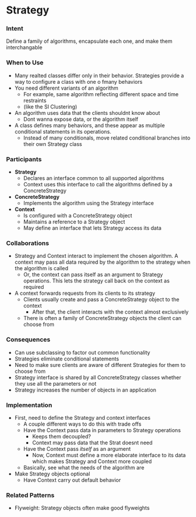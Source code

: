 # Strategy

### Intent

Define a family of algorithms, encapsulate each one, and make them interchangable

### When to Use

* Many realted classes differ only in their behavior. Strategies provide a way to configure a class with one o fmany behaviors
* You need different variants of an algorithm
  * For example, same algorithm reflecting different space and time restraints
  * (like the SI Clustering)
* An algorithm uses data that the clients shouldnt know about
  * Dont wanna expose data, or the algorithm itself
* A class defines many behaviors, and these appear as multiple conditional statements in its operations.
  * Instead of many conditionals, move related conditional branches into their own Strategy class

### Participants

* **Strategy**
  * Declares an interface common to all supported algorithms
  * Context uses this interface to call the algorithms defined by a ConcreteStrategy
* **ConcreteStrategy**
  * Implements the algorithm using the Strategy interface
* **Context**
  * Is configured with a ConcreteStrategy object
  * Maintains a reference to a Strategy object
  * May define an interface that lets Strategy access its data

### Collaborations

* Strategy and Context interact to implement the chosen algorithm. A context may pass all data required by the algorithm to the strategy when the algorithm is called
  * Or, the context can pass itself as an argument to Strategy operations. This lets the strategy call back on the context as required
* A context forwards requests from its clients to its strategy
  * Clients usually create and pass a ConcreteStrategy object to the context
    * After that, the client interacts with the context almost exclusively
  * There is often a family of ConcreteStrategy objects the client can choose from

### Consequences

* Can use subclassing to factor out common functionality
* Strategies eliminate conditional statements
* Need to make sure clients are aware of different Strategies for them to choose from
* Strategy interface is shared by all ConcreteStrategy classes whether they use all the parameters or not
* Strategy increases the number of objects in an application

### Implementation

* First, need to define the Strategy and context interfaces
  * A couple different ways to do this with trade offs
  * Have the Context pass data in parameters to Strategy operations
    * Keeps them decoupled?
    * Context may pass data that the Strat doesnt need
  * Have the Context pass *itself* as an argument
    * Now, Context must define a more elaborate interface to its data which makes Strategy and Context more coupled
  * Basically, see what the needs of the algorithm are
* Make Strategy objects optional
  * Have Context carry out default behavior

### Related Patterns

* Flyweight: Strategy objects often make good flyweights
